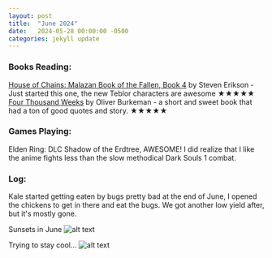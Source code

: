 ```yaml
---
layout: post
title:  "June 2024"
date:   2024-05-28 00:00:00 -0500
categories: jekyll update
---
```


### Books Reading:
[House of Chains: Malazan Book of the Fallen, Book 4][hoc] by Steven Erikson - Just started this one, the new Teblor characters are awesome ★★★★★<br>
[Four Thousand Weeks][ftw] by Oliver Burkeman - a short and sweet book that had a ton of good quotes and story. ★★★★★<br>

### Games Playing:
Elden Ring: DLC Shadow of the Erdtree, AWESOME! I did realize that I like the anime fights less than the slow methodical Dark Souls 1 combat.


### Log:

Kale started getting eaten by bugs pretty bad at the end of June, I opened the chickens to get in there and eat the bugs. We got another low yield after, but it's mostly gone.

Sunsets in June
![alt text](https://media.githubusercontent.com/media/vanities/vanities.github.io/master/assets/images/IMG_0976.jpg "beautiful")

Trying to stay cool...
![alt text](https://media.githubusercontent.com/media/vanities/vanities.github.io/master/assets/images/IMG_1075.jpg "dying")

[hoc]: https://www.amazon.com/House-of-Chains-Steven-Erikson-audiobook/dp/B00GXFYDBI
[ftw]: https://www.amazon.com/dp/1250849357
